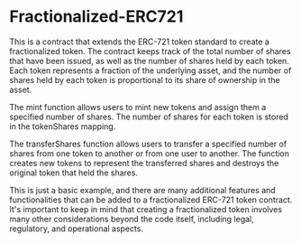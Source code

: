 # Fractionalized-ERC721

This is a contract that extends the ERC-721 token standard to create a fractionalized token. The contract keeps track of the total number of shares that have been issued, as well as the number of shares held by each token. Each token represents a fraction of the underlying asset, and the number of shares held by each token is proportional to its share of ownership in the asset.

The mint function allows users to mint new tokens and assign them a specified number of shares. The number of shares for each token is stored in the tokenShares mapping.

The transferShares function allows users to transfer a specified number of shares from one token to another or from one user to another. The function creates new tokens to represent the transferred shares and destroys the original token that held the shares.

This is just a basic example, and there are many additional features and functionalities that can be added to a fractionalized ERC-721 token contract. It's important to keep in mind that creating a fractionalized token involves many other considerations beyond the code itself, including legal, regulatory, and operational aspects.
